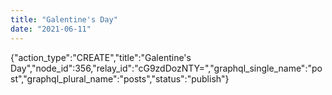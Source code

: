 ```yaml
---
title: "Galentine's Day"
date: "2021-06-11"
---
```


{"action\_type":"CREATE","title":"Galentine's Day","node\_id":356,"relay\_id":"cG9zdDozNTY=","graphql\_single\_name":"post","graphql\_plural\_name":"posts","status":"publish"}
